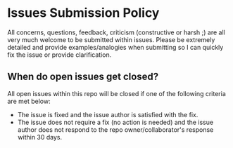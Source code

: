 # Issues Submission Policy
All concerns, questions, feedback, criticism (constructive or harsh ;) are all very much welcome to be submitted within issues. Please be extremely detailed and provide examples/analogies when submitting so I can quickly fix the issue or provide clarification.

## When do open issues get closed?
All open issues within this repo will be closed if one of the following criteria are met below:
* The issue is fixed and the issue author is satisfied with the fix.
* The issue does not require a fix (no action is needed) and the issue author does not respond to the repo owner/collaborator's response within 30 days.
